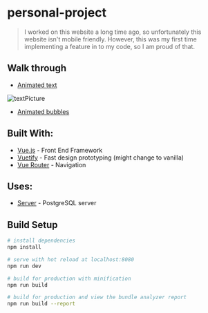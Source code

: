 # personal-project

> I worked on this website a long time ago, so unfortunately this website isn't mobile friendly. However, this was my first time implementing a feature in to my code, so I am proud of that.

## Walk through
* [Animated text](https://github.com/AlexanderCarlston/Personal-Site/blob/master/src/components/AnimatedText.vue)

![textPicture](https://media.giphy.com/media/1ZnG301DuY9DSU1TKg/giphy.gif)
* [Animated bubbles](https://github.com/AlexanderCarlston/Personal-Site/blob/master/src/App.vue)

## Built With:
* [Vue.js](https://vuejs.org/) - Front End Framework
* [Vuetify](https://vuetifyjs.com/en/) - Fast design prototyping (might change to vanilla)
* [Vue Router](https://router.vuejs.org/) - Navigation

## Uses:
* [Server]() - PostgreSQL server

## Build Setup

``` bash
# install dependencies
npm install

# serve with hot reload at localhost:8080
npm run dev

# build for production with minification
npm run build

# build for production and view the bundle analyzer report
npm run build --report
```
